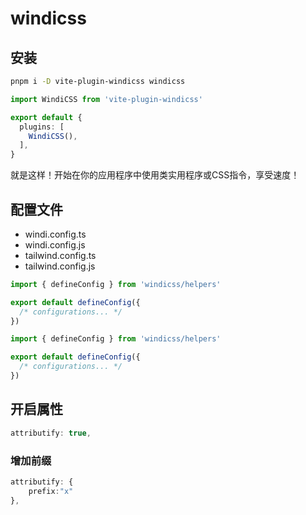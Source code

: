 # windicss

## 安装

```bash
pnpm i -D vite-plugin-windicss windicss
```

```vite.config.ts
import WindiCSS from 'vite-plugin-windicss'

export default {
  plugins: [
    WindiCSS(),
  ],
}
```

就是这样！开始在你的应用程序中使用类实用程序或CSS指令，享受速度！

## 配置文件

- windi.config.ts
- windi.config.js
- tailwind.config.ts
- tailwind.config.js

```windi.config.ts
import { defineConfig } from 'windicss/helpers'

export default defineConfig({
  /* configurations... */
})
```

```windi.config.js
import { defineConfig } from 'windicss/helpers'

export default defineConfig({
  /* configurations... */
})
```

## 开启属性

```windi.config.ts
attributify: true,
```

### 增加前缀

```windi.config.ts
attributify: {
    prefix:"x"
},
```
